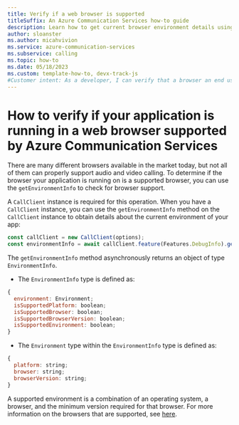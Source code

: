```yaml
---
title: Verify if a web browser is supported
titleSuffix: An Azure Communication Services how-to guide
description: Learn how to get current browser environment details using the Azure Communication Services Calling SDK for JavaScript 
author: sloanster
ms.author: micahvivion
ms.service: azure-communication-services
ms.subservice: calling
ms.topic: how-to 
ms.date: 05/18/2023
ms.custom: template-how-to, devx-track-js
#Customer intent: As a developer, I can verify that a browser an end user is trying to do a call on is supported by Azure Communication Services.
---
```


# How to verify if your application is running in a web browser supported by Azure Communication Services

There are many different browsers available in the market today, but not all of them can properly support audio and video calling. To determine if the browser your application is running on is a supported browser, you can use the `getEnvironmentInfo` to check for browser support.

A `CallClient` instance is required for this operation. When you have a `CallClient` instance, you can use the `getEnvironmentInfo` method on the `CallClient` instance to obtain details about the current environment of your app:


```javascript
const callClient = new CallClient(options);
const environmentInfo = await callClient.feature(Features.DebugInfo).getEnvironmentInfo();
```

The `getEnvironmentInfo` method asynchronously returns an object of type `EnvironmentInfo`.

- The `EnvironmentInfo` type is defined as:

```javascript
{
  environment: Environment;
  isSupportedPlatform: boolean;
  isSupportedBrowser: boolean;
  isSupportedBrowserVersion: boolean;
  isSupportedEnvironment: boolean;
}
```
- The `Environment` type within the `EnvironmentInfo` type is defined as:

```javascript
{
  platform: string;
  browser: string;
  browserVersion: string;
}
```

A supported environment is a combination of an operating system, a browser, and the minimum version required for that browser. For more information on the browsers that are supported, see [here](../../concepts/voice-video-calling/calling-sdk-features.md#javascript-calling-sdk-support-by-os-and-browser).
